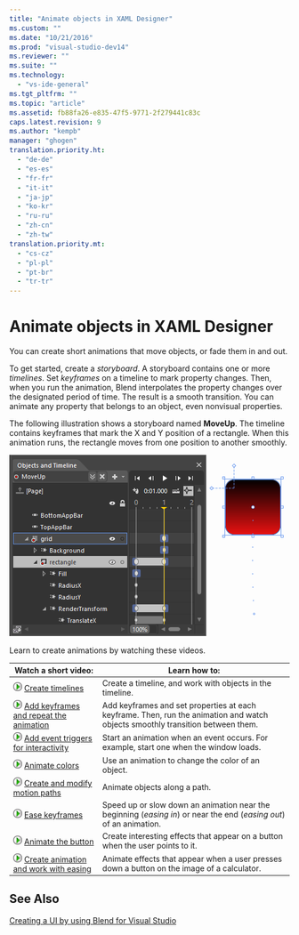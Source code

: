 ```yaml
---
title: "Animate objects in XAML Designer"
ms.custom: ""
ms.date: "10/21/2016"
ms.prod: "visual-studio-dev14"
ms.reviewer: ""
ms.suite: ""
ms.technology: 
  - "vs-ide-general"
ms.tgt_pltfrm: ""
ms.topic: "article"
ms.assetid: fb88fa26-e835-47f5-9771-2f279441c83c
caps.latest.revision: 9
ms.author: "kempb"
manager: "ghogen"
translation.priority.ht: 
  - "de-de"
  - "es-es"
  - "fr-fr"
  - "it-it"
  - "ja-jp"
  - "ko-kr"
  - "ru-ru"
  - "zh-cn"
  - "zh-tw"
translation.priority.mt: 
  - "cs-cz"
  - "pl-pl"
  - "pt-br"
  - "tr-tr"
---
```

# Animate objects in XAML Designer
You can create short animations that move objects, or fade them in and out.  
  
 To get started, create a *storyboard*. A storyboard contains one or more *timelines*. Set *keyframes* on a timeline to mark property changes. Then, when you run the animation, Blend interpolates the property changes over the designated period of time. The result is a smooth transition. You can animate any property that belongs to an object, even nonvisual properties.  
  
 The following illustration shows a storyboard named **MoveUp**. The timeline contains keyframes that mark the X and Y position of a rectangle. When this animation runs, the rectangle moves from one position to another smoothly.  
  
 ![](../designers/media/982f031a-74a3-414a-abc2-a0f41a741075.png "982f031a-74a3-414a-abc2-a0f41a741075")  
  
 Learn to create animations by watching these videos.  
  
|Watch a short video:|Learn how to:|  
|--------------------------|-------------------|  
|![Configure Installed Features](../designers/media/bldadminconsoleinitialconfigicon.PNG "BldAdminConsoleInitialConfigIcon") [Create timelines](http://www.popscreen.com/v/6A4eF/Microsoft-Expression-Blend-Creating-Timelines)|Create a timeline, and work with objects in the timeline.|  
|![Configure Installed Features](../designers/media/bldadminconsoleinitialconfigicon.PNG "BldAdminConsoleInitialConfigIcon") [Add keyframes and repeat the animation](http://www.popscreen.com/v/6A4fi/Microsoft-Expression-Blend-Adding-Keyframes-and-Repeating-an-Animation)|Add keyframes and set properties at each keyframe. Then, run the animation and watch objects smoothly transition between them.|  
|![Configure Installed Features](../designers/media/bldadminconsoleinitialconfigicon.PNG "BldAdminConsoleInitialConfigIcon") [Add event triggers for interactivity](http://www.popscreen.com/v/6A4e4/Microsoft-Expression-Blend-Adding-Event-Triggers-for-Interactivity)|Start an animation when an event occurs. For example, start one when the window loads.|  
|![Configure Installed Features](../designers/media/bldadminconsoleinitialconfigicon.PNG "BldAdminConsoleInitialConfigIcon") [Animate colors](http://www.popscreen.com/v/6A4gv/Microsoft-Expression-Blend-Animating-Colors)|Use an animation to change the color of an object.|  
|![Configure Installed Features](../designers/media/bldadminconsoleinitialconfigicon.PNG "BldAdminConsoleInitialConfigIcon") [Create and modify motion paths](http://www.popscreen.com/v/6A4fX/Microsoft-Expression-Blend-Creating-and-Modifying-Motion-Paths)|Animate objects along a path.|  
|![Configure Installed Features](../designers/media/bldadminconsoleinitialconfigicon.PNG "BldAdminConsoleInitialConfigIcon") [Ease keyframes](http://www.popscreen.com/v/6A4dM/Microsoft-Expression-Blend-Easing-Keyframes)|Speed up or slow down an animation near the beginning (*easing in*) or near the end (*easing out*) of an animation.|  
|![Configure Installed Features](../designers/media/bldadminconsoleinitialconfigicon.PNG "BldAdminConsoleInitialConfigIcon") [Animate the button](http://www.popscreen.com/v/6A4fK/Microsoft-Expression-Blend-Animating-a-Button)|Create interesting effects that appear on a button when the user points to it.|  
|![Configure Installed Features](../designers/media/bldadminconsoleinitialconfigicon.PNG "BldAdminConsoleInitialConfigIcon") [Create animation and work with easing](https://www.youtube.com/watch?v=mAJXYrwxGYo)|Animate effects that appear when a user presses down a button on the image of a calculator.|  
  
## See Also  
 [Creating a UI by using Blend for Visual Studio](../designers/creating-a-ui-by-using-blend-for-visual-studio.md)